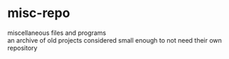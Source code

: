# misc-repo
miscellaneous files and programs <br />
an archive of old projects considered small enough to not need their own repository <br />
